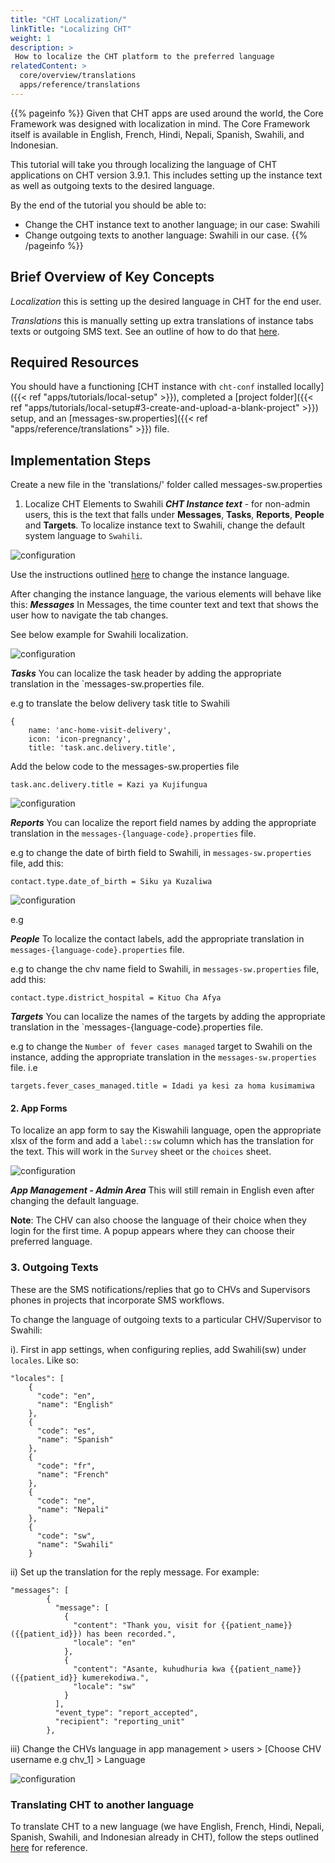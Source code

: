 ```yaml
---
title: "CHT Localization/"
linkTitle: "Localizing CHT"
weight: 1
description: >
 How to localize the CHT platform to the preferred language
relatedContent: >
  core/overview/translations
  apps/reference/translations
---
```


{{% pageinfo %}}
Given that CHT apps are used around the world, the Core Framework was designed with localization in mind. The Core Framework itself is available in English, French, Hindi, Nepali, Spanish, Swahili, and Indonesian.

This tutorial will take you through localizing the language of CHT applications on CHT version 3.9.1. This includes setting up the instance text as well as outgoing texts to the desired language.

By the end of the tutorial you should be able to:

- Change the CHT instance text to another language; in our case: Swahili
- Change outgoing texts to another language: Swahili in our case.
{{% /pageinfo %}}

## Brief Overview of Key Concepts

*Localization* this is  setting up the desired language in CHT for the end user.

*Translations* this is manually setting up extra translations of instance tabs texts or outgoing SMS text. See an outline of how to do that [here](https://docs.communityhealthtoolkit.org/apps/reference/translations/#translations).

## Required Resources

You should have a functioning [CHT instance with `cht-conf` installed locally]({{< ref "apps/tutorials/local-setup" >}}), completed a [project folder]({{< ref "apps/tutorials/local-setup#3-create-and-upload-a-blank-project" >}}) setup, and an [messages-sw.properties]({{< ref "apps/reference/translations" >}}) file.

## Implementation Steps

Create a new file in the 'translations/' folder called messages-sw.properties

1. Localize CHT Elements to Swahili
_**CHT Instance text**_ - for non-admin users, this is the text that falls under **Messages**, **Tasks**, **Reports**, **People** and **Targets**.
To localize instance text to Swahili, change the default system language to `Swahili`.

![configuration](change-system-language.png)

Use the instructions outlined [here](https://docs.communityhealthtoolkit.org/apps/reference/translations/#translations) to  change the instance language.


After changing the instance language, the various elements will behave like this:
_**Messages**_
In Messages, the time counter text and text that shows the user how to navigate the tab changes.

See below example for Swahili localization.

![configuration](messages-tab-language.png)

_**Tasks**_
You can localize the task header by adding the appropriate translation in the `messages-sw.properties file.

e.g to translate the below delivery task title to Swahili
```
{
    name: 'anc-home-visit-delivery',
    icon: 'icon-pregnancy',
    title: 'task.anc.delivery.title',
``` 

Add the below code to the messages-sw.properties file
```
task.anc.delivery.title = Kazi ya Kujifungua
```
![configuration](localize-tasks.png)

_**Reports**_
You can localize the report field names by adding the appropriate translation in the `messages-{language-code}.properties` file.

e.g to change the date of birth field to Swahili, in `messages-sw.properties` file, add this:

```
contact.type.date_of_birth = Siku ya Kuzaliwa
```
![configuration](localize-reports.png)


e.g 

_**People**_
To localize the contact labels, add the appropriate translation in `messages-{language-code}.properties` file.

e.g to change the chv name field to Swahili, in `messages-sw.properties` file, add this:

```
contact.type.district_hospital = Kituo Cha Afya
```

_**Targets**_
You can localize the names of the targets by adding the appropriate translation in the `messages-{language-code}.properties file.

e.g to change the `Number of fever cases managed` target to Swahili on the instance, adding the appropriate translation in the `messages-sw.properties` file. i.e

```
targets.fever_cases_managed.title = Idadi ya kesi za homa kusimamiwa
```

#### 2. App Forms
To localize an app form to say the Kiswahili language, open the appropriate xlsx of the form and add a `label::sw` column which has the translation for the text. This will work in the `Survey` sheet or the `choices` sheet.

![configuration](app-forms-localization.png)


_**App Management - Admin Area**_
This will still remain in English even after changing the default language.



**Note**: The CHV can also choose the language of their choice when they login for the first time. A popup appears where they can choose their preferred language. 
### 3. Outgoing Texts

These are the SMS notifications/replies that go to CHVs and Supervisors phones in projects that incorporate SMS workflows.

To change the language of outgoing texts to a particular CHV/Supervisor to Swahili: 

i). First in app settings, when configuring replies, add Swahili(sw) under `locales`. Like so:
```
"locales": [
    {
      "code": "en",
      "name": "English"
    },
    {
      "code": "es",
      "name": "Spanish"
    },
    {
      "code": "fr",
      "name": "French"
    },
    {
      "code": "ne",
      "name": "Nepali"
    },
    {
      "code": "sw",
      "name": "Swahili"
    }
``` 

ii) Set up the translation for the reply message. For example:
```
"messages": [
        {
          "message": [
            {
              "content": "Thank you, visit for {{patient_name}} ({{patient_id}}) has been recorded.",
              "locale": "en"
            },
            {
              "content": "Asante, kuhudhuria kwa {{patient_name}} ({{patient_id}} kumerekodiwa.",
              "locale": "sw"
            }
          ],
          "event_type": "report_accepted",
          "recipient": "reporting_unit"
        },
``` 
iii) Change the CHVs language in app management > users > [Choose CHV username e.g chv_1] > Language 

![configuration](change-user-language.png)

### Translating CHT to another language

To translate CHT to a new language (we have English, French, Hindi, Nepali, Spanish, Swahili, and Indonesian already in CHT), follow the steps outlined [here](https://docs.communityhealthtoolkit.org/core/overview/translations/) for reference.
